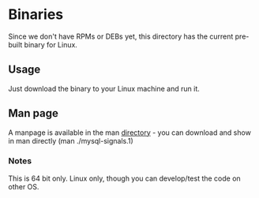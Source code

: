 # Binaries
Since we don't have RPMs or DEBs yet, this directory has the current pre-built binary for Linux.

## Usage
Just download the binary to your Linux machine and run it.

## Man page
A manpage is available in the man [directory](https://github.com/opsstack/mysql-signals/tree/master/docs/man) - you can download and show in man directly (man ./mysql-signals.1)

### Notes
This is 64 bit only. Linux only, though you can develop/test the code on other OS.